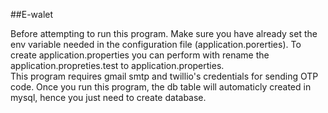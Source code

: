 ##E-walet 

Before attempting to run this program. Make sure you have already 
set the env variable needed in the configuration file (application.porerties). 
To create application.properties you can perform with rename the application.propreties.test 
to application.properties.   
This program requires gmail smtp and twillio's credentials for sending OTP code.
Once you run this program, the db table will automaticly created in mysql, 
hence you just need to create database.   

